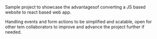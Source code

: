 Sample project to showcase the advantagesof converting a JS based website to react based web app. 

Handling events and form actions to be simplified and scalable, open for other tem collaborators to improve and advance the project further if needed.
